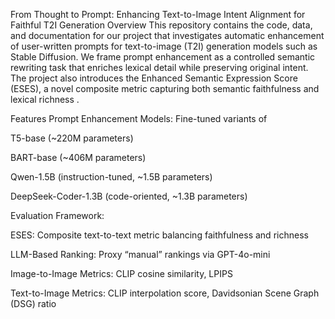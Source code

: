 From Thought to Prompt: Enhancing Text-to-Image Intent Alignment for Faithful T2I Generation
Overview
This repository contains the code, data, and documentation for our project that investigates automatic enhancement of user-written prompts for text-to-image (T2I) generation models such as Stable Diffusion. We frame prompt enhancement as a controlled semantic rewriting task that enriches lexical detail while preserving original intent. The project also introduces the Enhanced Semantic Expression Score (ESES), a novel composite metric capturing both semantic faithfulness and lexical richness 
.

Features
Prompt Enhancement Models: Fine-tuned variants of

T5-base (~220M parameters)

BART-base (~406M parameters)

Qwen-1.5B (instruction-tuned, ~1.5B parameters)

DeepSeek-Coder-1.3B (code-oriented, ~1.3B parameters)

Evaluation Framework:

ESES: Composite text-to-text metric balancing faithfulness and richness

LLM-Based Ranking: Proxy “manual” rankings via GPT-4o-mini

Image-to-Image Metrics: CLIP cosine similarity, LPIPS

Text-to-Image Metrics: CLIP interpolation score, Davidsonian Scene Graph (DSG) ratio